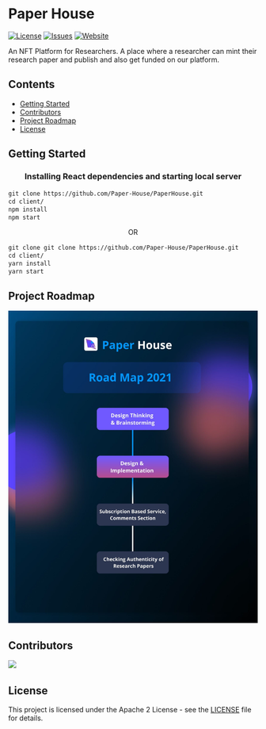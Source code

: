 # Paper House

[![License](https://img.shields.io/github/license/Paper-House/PaperHouse)](https://github.com/Paper-House/PaperHouse/blob/main/LICENSE) [![Issues](https://img.shields.io/github/issues/Paper-House/PaperHouse)](https://github.com/Paper-House/PaperHouse/issues) [![Website](https://img.shields.io/badge/View-Website-blue)](https://paper-house.netlify.app/)

An NFT Platform for Researchers. A place where a researcher can mint their research paper and publish and also get funded on our platform.

## Contents

- [Getting Started](##Getting-Started)
- [Contributors](#Contributors)
- [Project Roadmap](#Project-Roadmap)
- [License](#License)


## Getting Started

### <p align="center"> <b> Installing React dependencies and starting local server </b> </p>
```
git clone https://github.com/Paper-House/PaperHouse.git
cd client/
npm install
npm start
```
<p align="center">OR</p>

```
git clone git clone https://github.com/Paper-House/PaperHouse.git
cd client/
yarn install
yarn start
```

## Project Roadmap

![Roadmap](./Images/RoadMap.jpg)


## Contributors
<a href="https://github.com/Paper-House/PaperHouse/graphs/contributors">
  <img src="https://contrib.rocks/image?repo=Paper-House/PaperHouse" />
</a>

## License

This project is licensed under the Apache 2 License - see the [LICENSE](LICENSE) file for details.
